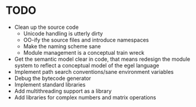 TODO
====

+ Clean up the source code
   + Unicode handling is utterly dirty
   + OO-ify the source files and introduce namespaces
   + Make the naming scheme sane
   + Module management is a conceptual train wreck
+ Get the semantic model clear in code, that means redesign the module
  system to reflect a conceptual model of the egel language 
+ Implement path search conventions/sane environment variables
+ Debug the bytecode generator
+ Implement standard libraries
+ Add multithreading support as a library
+ Add libraries for complex numbers and matrix operations

